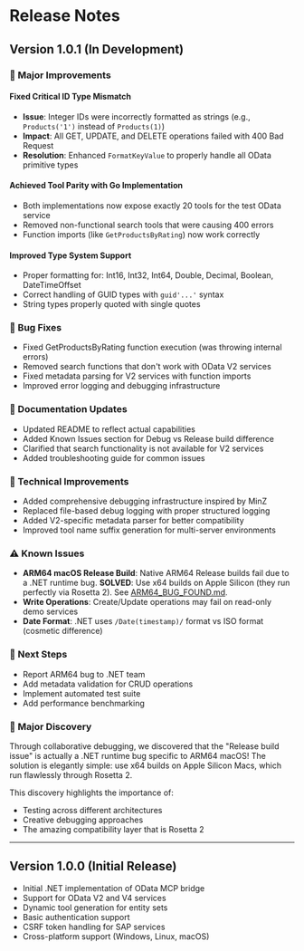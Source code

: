 # Release Notes

## Version 1.0.1 (In Development)

### 🎯 Major Improvements

#### Fixed Critical ID Type Mismatch
- **Issue**: Integer IDs were incorrectly formatted as strings (e.g., `Products('1')` instead of `Products(1)`)
- **Impact**: All GET, UPDATE, and DELETE operations failed with 400 Bad Request
- **Resolution**: Enhanced `FormatKeyValue` to properly handle all OData primitive types

#### Achieved Tool Parity with Go Implementation
- Both implementations now expose exactly 20 tools for the test OData service
- Removed non-functional search tools that were causing 400 errors
- Function imports (like `GetProductsByRating`) now work correctly

#### Improved Type System Support
- Proper formatting for: Int16, Int32, Int64, Double, Decimal, Boolean, DateTimeOffset
- Correct handling of GUID types with `guid'...'` syntax
- String types properly quoted with single quotes

### 🐛 Bug Fixes

- Fixed GetProductsByRating function execution (was throwing internal errors)
- Removed search functions that don't work with OData V2 services
- Fixed metadata parsing for V2 services with function imports
- Improved error logging and debugging infrastructure

### 📝 Documentation Updates

- Updated README to reflect actual capabilities
- Added Known Issues section for Debug vs Release build difference
- Clarified that search functionality is not available for V2 services
- Added troubleshooting guide for common issues

### 🔧 Technical Improvements

- Added comprehensive debugging infrastructure inspired by MinZ
- Replaced file-based debug logging with proper structured logging
- Added V2-specific metadata parser for better compatibility
- Improved tool name suffix generation for multi-server environments

### ⚠️ Known Issues

- **ARM64 macOS Release Build**: Native ARM64 Release builds fail due to a .NET runtime bug. **SOLVED**: Use x64 builds on Apple Silicon (they run perfectly via Rosetta 2). See [ARM64_BUG_FOUND.md](ARM64_BUG_FOUND.md).
- **Write Operations**: Create/Update operations may fail on read-only demo services
- **Date Format**: .NET uses `/Date(timestamp)/` format vs ISO format (cosmetic difference)

### 🚀 Next Steps

- Report ARM64 bug to .NET team
- Add metadata validation for CRUD operations
- Implement automated test suite
- Add performance benchmarking

### 🎉 Major Discovery

Through collaborative debugging, we discovered that the "Release build issue" is actually a .NET runtime bug specific to ARM64 macOS! The solution is elegantly simple: use x64 builds on Apple Silicon Macs, which run flawlessly through Rosetta 2.

This discovery highlights the importance of:
- Testing across different architectures
- Creative debugging approaches
- The amazing compatibility layer that is Rosetta 2

---

## Version 1.0.0 (Initial Release)

- Initial .NET implementation of OData MCP bridge
- Support for OData V2 and V4 services
- Dynamic tool generation for entity sets
- Basic authentication support
- CSRF token handling for SAP services
- Cross-platform support (Windows, Linux, macOS)